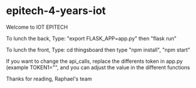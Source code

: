 # epitech-4-years-iot

Welcome to IOT EPITECH


To lunch the back, Type: "export FLASK_APP=app.py" then "flask run"


To lunch the front, Type: cd thingsboard then type "npm install", "npm start"

If you want to change the api_calls, replace the differents token in app.py (example TOKEN1="", and you can adjust the value in the different functions





Thanks for reading,
Raphael's team
